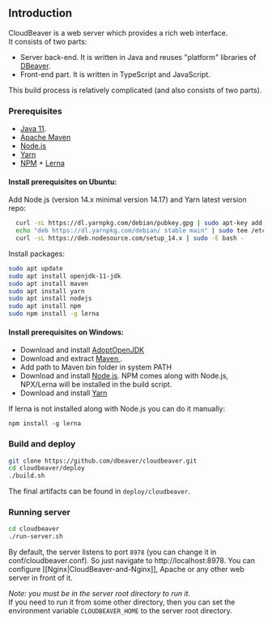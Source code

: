 ## Introduction

CloudBeaver is a web server which provides a rich web interface.  
It consists of two parts:
- Server back-end. It is written in Java and reuses "platform" libraries of <a href="https://github/.com/dbeaver/dbeaver">DBeaver</a>.
- Front-end part. It is written in TypeScript and JavaScript.

This build process is relatively complicated (and also consists of two parts).

### Prerequisites

- [Java 11](https://adoptopenjdk.net/?variant=openjdk11&jvmVariant=hotspot).
- [Apache Maven](https://maven.apache.org/download.cgi)
- [Node.js](https://nodejs.org/en/)
- [Yarn](https://classic.yarnpkg.com/en/docs/install#windows-stable)
- [NPM](https://www.npmjs.com/get-npm) + [Lerna](https://www.npmjs.com/package/lerna)

#### Install prerequisites on Ubuntu:

Add Node.js (version 14.x minimal version 14.17) and Yarn latest version repo:
```bash
  curl -sL https://dl.yarnpkg.com/debian/pubkey.gpg | sudo apt-key add -
  echo "deb https://dl.yarnpkg.com/debian/ stable main" | sudo tee /etc/apt/sources.list.d/yarn.list
  curl -sL https://deb.nodesource.com/setup_14.x | sudo -E bash -
```
Install packages:
```bash
sudo apt update
sudo apt install openjdk-11-jdk
sudo apt install maven
sudo apt install yarn
sudo apt install nodejs
sudo apt install npm
sudo npm install -g lerna
```

#### Install prerequisites on Windows:

- Download and install [AdoptOpenJDK](https://adoptopenjdk.net/?variant=openjdk11&jvmVariant=hotspot)
- Download and extract [Maven ](https://maven.apache.org/download.cgi). 
- Add path to Maven bin folder in system PATH
- Download and install [Node.js](https://nodejs.org/en/). NPM comes along with Node.js, NPX/Lerna will be installed in the build script.
- Download and install [Yarn](https://classic.yarnpkg.com/en/docs/install#windows-stable)

If lerna is not installed along with Node.js you can do it manually:
```
npm install -g lerna
```

### Build and deploy

```bash
git clone https://github.com/dbeaver/cloudbeaver.git
cd cloudbeaver/deploy
./build.sh
```

The final artifacts can be found in `deploy/cloudbeaver`.

### Running server
```bash
cd cloudbeaver
./run-server.sh
```
By default, the server listens to port `8978` (you can change it in conf/cloudbeaver.conf). So just navigate to http://localhost:8978.
You can configure [[Nginx|CloudBeaver-and-Nginx]], Apache or any other web server in front of it.

*Note: you must be in the server root directory to run it.*  
If you need to run it from some other directory, then you can set the environment variable `CLOUDBEAVER_HOME` to the server root directory.